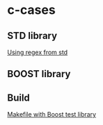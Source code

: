 # c-cases

## STD library

[Using regex from std](./std.regex.md)

## BOOST library

## Build

[Makefile with Boost test library](./boost.test.makefile.md)
